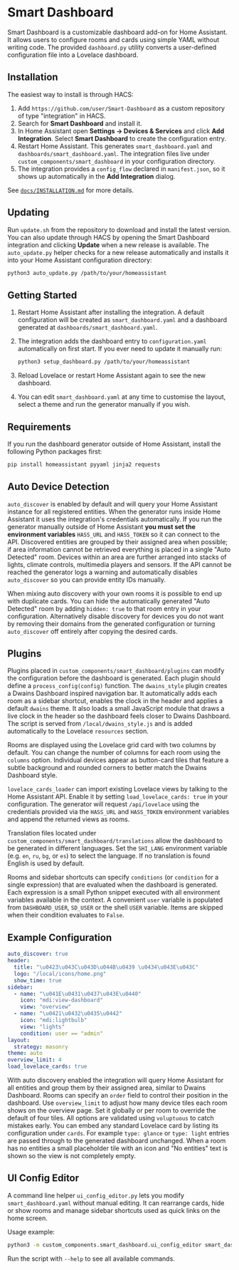 # Smart Dashboard

Smart Dashboard is a customizable dashboard add-on for Home Assistant. It allows users to configure rooms and cards using simple YAML without writing code. The provided `dashboard.py` utility converts a user-defined configuration file into a Lovelace dashboard.

## Installation

The easiest way to install is through HACS:
1. Add `https://github.com/user/Smart-Dashboard` as a custom repository of type "integration" in HACS.
2. Search for **Smart Dashboard** and install it.
3. In Home Assistant open **Settings → Devices & Services** and click **Add Integration**.
   Select **Smart Dashboard** to create the configuration entry.
4. Restart Home Assistant. This generates `smart_dashboard.yaml` and `dashboards/smart_dashboard.yaml`.
   The integration files live under `custom_components/smart_dashboard` in your configuration directory.
5. The integration provides a `config_flow` declared in `manifest.json`, so it shows up automatically in the **Add Integration** dialog.

See [`docs/INSTALLATION.md`](docs/INSTALLATION.md) for more details.

## Updating

Run `update.sh` from the repository to download and install the latest
version. You can also update through HACS by opening the Smart Dashboard
integration and clicking **Update** when a new release is available.
The `auto_update.py` helper checks for a new release automatically and
installs it into your Home Assistant configuration directory:

```bash
python3 auto_update.py /path/to/your/homeassistant
```

## Getting Started

1. Restart Home Assistant after installing the integration.
   A default configuration will be created as `smart_dashboard.yaml` and a dashboard
   generated at `dashboards/smart_dashboard.yaml`.
2. The integration adds the dashboard entry to `configuration.yaml`
   automatically on first start. If you ever need to update it manually run:

   ```bash
   python3 setup_dashboard.py /path/to/your/homeassistant
   ```

3. Reload Lovelace or restart Home Assistant again to see the new dashboard.
4. You can edit `smart_dashboard.yaml` at any time to customise the layout,
   select a theme and run the generator manually if you wish.

## Requirements

If you run the dashboard generator outside of Home Assistant, install the
following Python packages first:

```bash
pip install homeassistant pyyaml jinja2 requests
```

## Auto Device Detection

`auto_discover` is enabled by default and will query your Home Assistant instance for all registered entities. When the generator runs inside Home Assistant it uses the integration's credentials automatically. If you run the generator manually outside of Home Assistant **you must set the environment variables** `HASS_URL` and `HASS_TOKEN` so it can connect to the API. Discovered entities are grouped by their assigned area when possible; if area information cannot be retrieved everything is placed in a single "Auto Detected" room. Devices within an area are further arranged into stacks of lights, climate controls, multimedia players and sensors.
If the API cannot be reached the generator logs a warning and automatically disables `auto_discover` so you can provide entity IDs manually.

When mixing auto discovery with your own rooms it is possible to end up with duplicate cards.  You can hide the automatically generated "Auto Detected" room by adding `hidden: true` to that room entry in your configuration.  Alternatively disable discovery for devices you do not want by removing their domains from the generated configuration or turning `auto_discover` off entirely after copying the desired cards.

## Plugins

Plugins placed in `custom_components/smart_dashboard/plugins` can modify the
configuration before the dashboard is generated. Each plugin should define a `process_config(config)` function.
The `dwains_style` plugin creates a Dwains Dashboard inspired navigation bar. It
automatically adds each room as a sidebar shortcut, enables the clock in the
header and applies a default `dwains` theme. It also loads a small JavaScript
module that draws a live clock in the header so the dashboard feels closer to
Dwains Dashboard. The script is served from `/local/dwains_style.js` and is
added automatically to the Lovelace `resources` section.

Rooms are displayed using the Lovelace grid card with two columns by default.
You can change the number of columns for each room using the ``columns``
option. Individual devices appear as button-card tiles that feature a subtle
background and rounded corners to better match the Dwains Dashboard style.

`lovelace_cards_loader` can import existing Lovelace views by talking to the
Home Assistant API. Enable it by setting `load_lovelace_cards: true` in your
configuration. The generator will request `/api/lovelace` using the credentials
provided via the `HASS_URL` and `HASS_TOKEN` environment variables and append
the returned views as rooms.

Translation files located under `custom_components/smart_dashboard/translations`
allow the dashboard to be generated in different languages. Set the `SHI_LANG`
environment variable (e.g. `en`, `ru`, `bg`, or `es`) to select the language. If no
translation is found English is used by default.

Rooms and sidebar shortcuts can specify `conditions` (or `condition` for a single
expression) that are evaluated when the dashboard is generated. Each expression
is a small Python snippet executed with all environment variables available in
the context. A convenient `user` variable is populated from `DASHBOARD_USER`,
`SD_USER` or the shell `USER` variable. Items are skipped when their condition
evaluates to `False`.

## Example Configuration

```yaml
auto_discover: true
header:
  title: "\u0423\u043C\u043D\u044B\u0439 \u0434\u043E\u043C"
  logo: "/local/icons/home.png"
  show_time: true
sidebar:
  - name: "\u041E\u0431\u0437\u043E\u0440"
    icon: "mdi:view-dashboard"
    view: "overview"
  - name: "\u0421\u0432\u0435\u0442"
    icon: "mdi:lightbulb"
    view: "lights"
    condition: user == "admin"
layout:
  strategy: masonry
theme: auto
overview_limit: 4
load_lovelace_cards: true
```

With auto discovery enabled the integration will query Home Assistant for all
entities and group them by their assigned area, similar to Dwains Dashboard.
Rooms can specify an `order` field to control their position in the dashboard.
Use `overview_limit` to adjust how many device tiles each room shows on the
overview page. Set it globally or per room to override the default of four
tiles.
All options are validated using `voluptuous` to catch mistakes early.
You can embed any standard Lovelace card by listing its configuration under
`cards`. For example `type: glance` or `type: light` entries are passed through
to the generated dashboard unchanged. When a room has no entities a small
placeholder tile with an icon and "No entities" text is shown so the view is not
completely empty.

## UI Config Editor

A command line helper `ui_config_editor.py` lets you modify `smart_dashboard.yaml` without manual editing. It can rearrange cards, hide or show rooms and manage sidebar shortcuts used as quick links on the home screen.

Usage example:

```bash
python3 -m custom_components.smart_dashboard.ui_config_editor smart_dashboard.yaml move-card "Living" 0 1
```

Run the script with `--help` to see all available commands.
